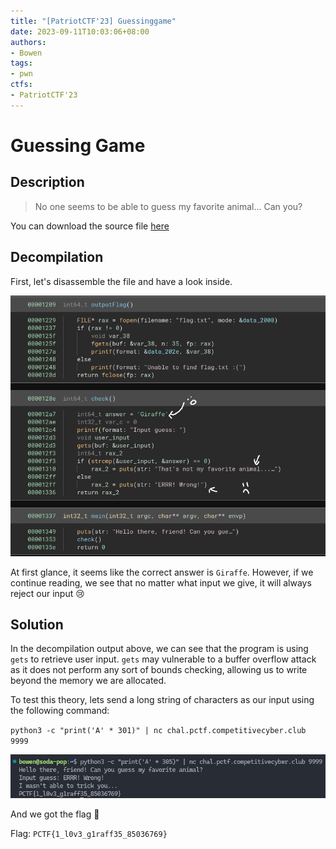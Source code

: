 ```yaml
---
title: "[PatriotCTF'23] Guessinggame"
date: 2023-09-11T10:03:06+08:00
authors:
- Bowen
tags:
- pwn
ctfs:
- PatriotCTF'23
---
```


# Guessing Game

## Description

> No one seems to be able to guess my favorite animal... Can you?

You can download the source file [here](guessinggame)

## Decompilation

First, let's disassemble the file and have a look inside.

![guessing game disassembly](disassembly.png)

At first glance, it seems like the correct answer is `Giraffe`. However, if we continue reading, we see that no matter what input we give, it will always reject our input 😢

## Solution

In the decompilation output above, we can see that the program is using `gets` to retrieve user input. `gets` may vulnerable to a buffer overflow attack as it does not perform any sort of bounds checking, allowing us to write beyond the memory we are allocated.

To test this theory, lets send a long string of characters as our input using the following command:

`python3 -c "print('A' * 301)" | nc chal.pctf.competitivecyber.club 9999`

![flag](flag.png)

And we got the flag 🥳

Flag: `PCTF{1_l0v3_g1raff35_85036769}`
